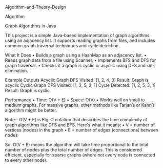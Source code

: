 Algorithm-and-Theory-Design

Algorithm

Graph Algorithms in Java

This project is a simple Java-based implementation of graph algorithms using an adjacency list. It supports reading graphs from files, and includes common graph traversal techniques and cycle detection.

What It Does • Builds a graph using a HashMap as an adjacency list. • Reads graph data from a file using Scanner. • Implements BFS and DFS for graph traversal. • Checks if a graph is cyclic or acyclic using DFS and sink elimination.

Example Outputs Acyclic Graph DFS Visited: [1, 2, 4, 3] Result: Graph is acyclic Cyclic Graph DFS Visited: [1, 2, 5, 3, 1] Cycle Detected: [1, 2, 5, 3, 1] Result: Graph is cyclic

Performance • Time: O(V + E) • Space: O(V) • Works well on small to medium graphs. For massive graphs, other methods like Tarjan’s or Kahn’s algorithm might be better.

Note:- O(V + E) is Big-O notation that describes the time complexity of graph algorithms like DFS and BFS. Here's what it means: • V = number of vertices (nodes) in the graph • E = number of edges (connections) between nodes

So, O(V + E) means the algorithm will take time proportional to the total number of nodes plus the total number of edges. This is considered efficient, especially for sparse graphs (where not every node is connected to every other node).
